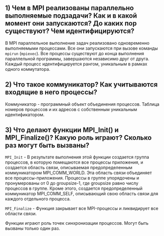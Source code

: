## 1) Чем в MPI реализованы параллельно выполняемые подзадачи? Как и в какой момент они запускаются? До каких пор существуют? Чем идентифицируются?

В MPI параллельное выполнение задач реализовано одновременно выполняемыми процессами. Все они запускаются при вызове команды `mpirun` (`mpiexec`). Все процессы существуют до конца выполнения параллельной программы, завершаются независимо друг от друга. Каждый процесс идентифицируется рангом, уникальным в рамках одного коммутатора.

## 2) Что такое коммуникатор? Как учитываются входящие в него процессы?

Коммуникатор - программный объект объединения процессов. Таблица номеров процессов и их адресов с собственным уникальным идентификатором.

## 3) Что делают функции MPI_Init() и MPI_Finalize()? Какую роль играют? Сколько раз могут быть вызваны?

`MPI_Init` - В результате выполнения этой функции создается группа процессов, в которую помещаются все процессы приложения, и создается область связи, описываемая предопределенным коммуникатором MPI_COMM_WORLD. Эта область связи объединяет все процессы-приложения. Процессы в группе упорядочены и пронумерованы от 0 до groupsize-1, где groupsize равно числу процессов в группе. Кроме этого, создается предопределенный коммуникатор MPI_COMM_SELF, описывающий свою область связи для каждого отдельного процесса.

`MPI_Finalize` - Функция закрывает все MPI-процессы и ликвидирует все области связи.

Функции играют роль точек синхронизации процессов. Могут быть вызваны только один раз.

